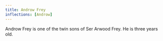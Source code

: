 ```yaml
---
title: Androw Frey
inflections: [Androw]
---
```


Androw Frey is one of the twin sons of Ser Arwood Frey. He is three years old.


